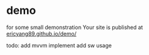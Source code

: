 # demo

for some small demonstration
Your site is published at [ericyang89.github.io/demo/](https://ericyang89.github.io/demo/)

todo:
add mvvm implement
add sw usage
